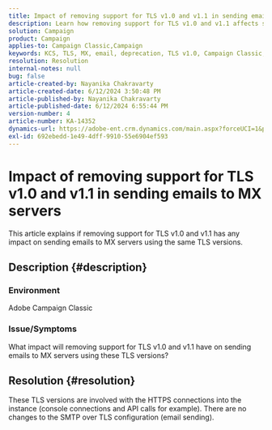 ```yaml
---
title: Impact of removing support for TLS v1.0 and v1.1 in sending emails to MX servers
description: Learn how removing support for TLS v1.0 and v1.1 affects sending emails to MX servers using these deprecated TLS versions.
solution: Campaign
product: Campaign
applies-to: Campaign Classic,Campaign
keywords: KCS, TLS, MX, email, deprecation, TLS v1.0, Campaign Classic, ACC
resolution: Resolution
internal-notes: null
bug: false
article-created-by: Nayanika Chakravarty
article-created-date: 6/12/2024 3:50:48 PM
article-published-by: Nayanika Chakravarty
article-published-date: 6/12/2024 6:55:44 PM
version-number: 4
article-number: KA-14352
dynamics-url: https://adobe-ent.crm.dynamics.com/main.aspx?forceUCI=1&pagetype=entityrecord&etn=knowledgearticle&id=e03bb184-d328-ef11-840b-0022480a40c2
exl-id: 692ebedd-1e49-4dff-9910-55e6904ef593
---
```

# Impact of removing support for TLS v1.0 and v1.1 in sending emails to MX servers


This article explains if removing support for TLS v1.0 and v1.1 has any impact on sending emails to MX servers using the same TLS versions.

## Description {#description}


### Environment

Adobe Campaign Classic

### Issue/Symptoms

What impact will removing support for TLS v1.0 and v1.1 have on sending emails to MX servers using these TLS versions?


## Resolution {#resolution}


These TLS versions are involved with the HTTPS connections into the instance (console connections and API calls for example). There are no changes to the SMTP over TLS configuration (email sending).
